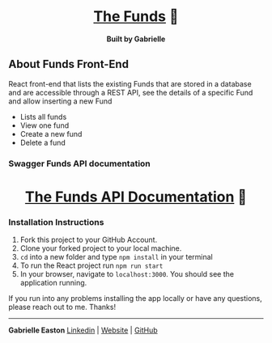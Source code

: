 <div align="center">
  <h1><a href="https://www.netlify.com/" target="_blank" rel="nofollow">The Funds</a> 📆</h1>
  <strong>Built by Gabrielle </strong>
</div>

## About Funds Front-End

React front-end that lists the existing Funds that are stored in a database and are accessible through a REST API, see the details of a specific Fund and allow inserting a new Fund <br />

- Lists all funds 
- View one fund
- Create a new fund
- Delete a fund

### Swagger Funds API documentation

<div align="center">
  <h1><a href="https://app.swaggerhub.com/apis/GabrielleEaston/Funds-API/1.0.0" target="_blank" rel="nofollow">The Funds API Documentation</a> 📆</h1>
</div>


### Installation Instructions
1. Fork this project to your GitHub Account.
2. Clone your forked project to your local machine.
3. `cd` into a new folder and type `npm install` in your terminal
4. To run the React project run `npm run start` 
5. In your browser, navigate to `localhost:3000`. You should see the application running.

If you run into any problems installing the app locally or have any questions, please reach out to me. Thanks!

<hr />

**Gabrielle Easton**
[Linkedin](https://www.linkedin.com/in/gabrielle-easton/) | [Website](https://gabrielle-easton.dev) | [GitHub](https://github.com/GabrielleEaston)